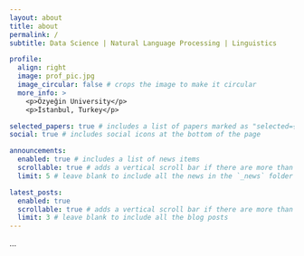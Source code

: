 ```yaml
---
layout: about
title: about
permalink: /
subtitle: Data Science | Natural Language Processing | Linguistics

profile:
  align: right
  image: prof_pic.jpg
  image_circular: false # crops the image to make it circular
  more_info: >
    <p>Özyeğin University</p>
    <p>İstanbul, Turkey</p>

selected_papers: true # includes a list of papers marked as "selected={true}"
social: true # includes social icons at the bottom of the page

announcements:
  enabled: true # includes a list of news items
  scrollable: true # adds a vertical scroll bar if there are more than 3 news items
  limit: 5 # leave blank to include all the news in the `_news` folder

latest_posts:
  enabled: true
  scrollable: true # adds a vertical scroll bar if there are more than 3 new posts items
  limit: 3 # leave blank to include all the blog posts
---
```


...
